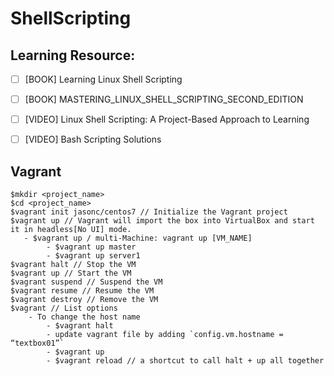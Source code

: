 # ShellScripting

## Learning Resource:
- [ ] [BOOK] Learning Linux Shell Scripting 
- [ ] [BOOK] MASTERING_LINUX_SHELL_SCRIPTING_SECOND_EDITION
- [ ] [VIDEO] Linux Shell Scripting: A Project-Based Approach to Learning
- [ ] [VIDEO] Bash Scripting Solutions


## Vagrant
```shell
$mkdir <project_name>
$cd <project_name>
$vagrant init jasonc/centos7 // Initialize the Vagrant project
$vagrant up // Vagrant will import the box into VirtualBox and start it in headless[No UI] mode.
   - $vagrant up / multi-Machine: vagrant up [VM_NAME]
		- $vagrant up master
		- $vagrant up server1
$vagrant halt // Stop the VM
$vagrant up // Start the VM
$vagrant suspend // Suspend the VM
$vagrant resume // Resume the VM
$vagrant destroy // Remove the VM
$vagrant // List options
    - To change the host name 
        - $vagrant halt
        - update vagrant file by adding `config.vm.hostname = “textbox01”`
        - $vagrant up 
        - $vagrant reload // a shortcut to call halt + up all together 
```

